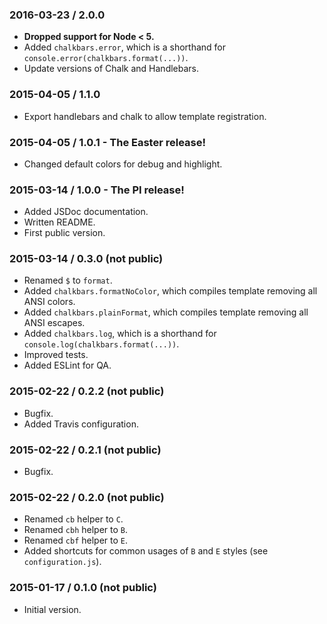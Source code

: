 ### 2016-03-23 / 2.0.0

* **Dropped support for Node < 5.**
* Added `chalkbars.error`, which is a shorthand for `console.error(chalkbars.format(...))`.
* Update versions of Chalk and Handlebars.

### 2015-04-05 / 1.1.0

* Export handlebars and chalk to allow template registration.

### 2015-04-05 / 1.0.1 - The Easter release!

* Changed default colors for debug and highlight.

### 2015-03-14 / 1.0.0 - The PI release!

* Added JSDoc documentation.
* Written README.
* First public version.

### 2015-03-14 / 0.3.0 (not public)

* Renamed `$` to `format`.
* Added `chalkbars.formatNoColor`, which compiles template removing all ANSI colors.
* Added `chalkbars.plainFormat`, which compiles template removing all ANSI escapes.
* Added `chalkbars.log`, which is a shorthand for `console.log(chalkbars.format(...))`.
* Improved tests.
* Added ESLint for QA.

### 2015-02-22 / 0.2.2 (not public)

* Bugfix.
* Added Travis configuration.

### 2015-02-22 / 0.2.1 (not public)

* Bugfix.

### 2015-02-22 / 0.2.0 (not public)

* Renamed `cb` helper to `C`.
* Renamed `cbh` helper to `B`.
* Renamed `cbf` helper to `E`.
* Added shortcuts for common usages of `B` and `E` styles (see `configuration.js`).

### 2015-01-17 / 0.1.0 (not public)

* Initial version.
